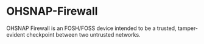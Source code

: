 # OHSNAP-Firewall
OHSNAP Firewall is an FOSH/FOSS device intended to be a trusted, tamper-evident checkpoint between two untrusted networks.
